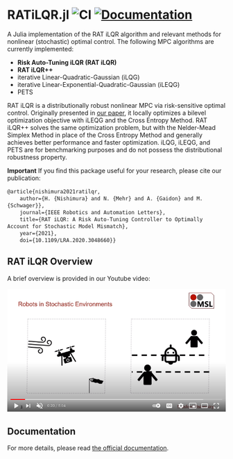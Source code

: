 # RATiLQR.jl ![CI](https://github.com/StanfordMSL/RATiLQR.jl/workflows/CI/badge.svg) [![Documentation][docs-dev-img]][docs-dev-url]

[docs-dev-img]: https://img.shields.io/badge/docs-dev-blue.svg
[docs-dev-url]: https://stanfordmsl.github.io/RATiLQR.jl/dev/

A Julia implementation of the RAT iLQR algorithm and relevant methods for nonlinear (stochastic) optimal control.
The following MPC algorithms are currently implemented:

- **Risk Auto-Tuning iLQR (RAT iLQR)**
- **RAT iLQR++**
- iterative Linear-Quadratic-Gaussian (iLQG)
- iterative Linear-Exponential-Quadratic-Gaussian (iLEQG)
- PETS

RAT iLQR is a distributionally robust nonlinear MPC via risk-sensitive optimal control. Originally presented in [our paper](https://arxiv.org/abs/2010.08174), it locally optimizes a bilevel optimization objective with iLEQG and the Cross Entropy Method. RAT iLQR++ solves the same optimization problem, but with the Nelder-Mead Simplex Method in place of the Cross Entropy Method and generally achieves better performance and faster optimization. iLQG, iLEQG, and PETS are for benchmarking purposes and do not possess the distributional robustness property.

**Important**
If you find this package useful for your research, please cite our publication:

    @article{nishimura2021ratilqr,
        author={H. {Nishimura} and N. {Mehr} and A. {Gaidon} and M. {Schwager}},
        journal={IEEE Robotics and Automation Letters}, 
        title={RAT iLQR: A Risk Auto-Tuning Controller to Optimally Account for Stochastic Model Mismatch}, 
        year={2021},
        doi={10.1109/LRA.2020.3048660}}

RAT iLQR Overview
-----------------

A brief overview is provided in our Youtube video:

[![RAT iLQR Overview](docs/source/assets/youtube_screenshot.png)](http://www.youtube.com/watch?v=y90HftYTGjc "RAT iLQR Overview")

Documentation
-------------

For more details, please read [the official documentation][docs-dev-url].

